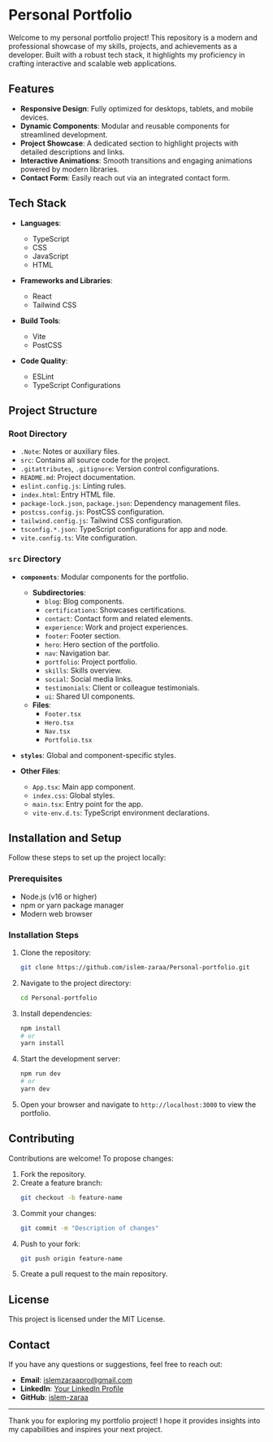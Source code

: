 # Personal Portfolio

Welcome to my personal portfolio project! This repository is a modern and professional showcase of my skills, projects, and achievements as a developer. Built with a robust tech stack, it highlights my proficiency in crafting interactive and scalable web applications.

## Features

- **Responsive Design**: Fully optimized for desktops, tablets, and mobile devices.
- **Dynamic Components**: Modular and reusable components for streamlined development.
- **Project Showcase**: A dedicated section to highlight projects with detailed descriptions and links.
- **Interactive Animations**: Smooth transitions and engaging animations powered by modern libraries.
- **Contact Form**: Easily reach out via an integrated contact form.

## Tech Stack

- **Languages**:
  - TypeScript
  - CSS
  - JavaScript
  - HTML

- **Frameworks and Libraries**:
  - React
  - Tailwind CSS

- **Build Tools**:
  - Vite
  - PostCSS

- **Code Quality**:
  - ESLint
  - TypeScript Configurations

## Project Structure

### Root Directory

- `.Note`: Notes or auxiliary files.
- `src`: Contains all source code for the project.
- `.gitattributes`, `.gitignore`: Version control configurations.
- `README.md`: Project documentation.
- `eslint.config.js`: Linting rules.
- `index.html`: Entry HTML file.
- `package-lock.json`, `package.json`: Dependency management files.
- `postcss.config.js`: PostCSS configuration.
- `tailwind.config.js`: Tailwind CSS configuration.
- `tsconfig.*.json`: TypeScript configurations for app and node.
- `vite.config.ts`: Vite configuration.

### `src` Directory

- **`components`**: Modular components for the portfolio.
  - **Subdirectories**:
    - `blog`: Blog components.
    - `certifications`: Showcases certifications.
    - `contact`: Contact form and related elements.
    - `experience`: Work and project experiences.
    - `footer`: Footer section.
    - `hero`: Hero section of the portfolio.
    - `nav`: Navigation bar.
    - `portfolio`: Project portfolio.
    - `skills`: Skills overview.
    - `social`: Social media links.
    - `testimonials`: Client or colleague testimonials.
    - `ui`: Shared UI components.
  - **Files**:
    - `Footer.tsx`
    - `Hero.tsx`
    - `Nav.tsx`
    - `Portfolio.tsx`

- **`styles`**: Global and component-specific styles.
- **Other Files**:
  - `App.tsx`: Main app component.
  - `index.css`: Global styles.
  - `main.tsx`: Entry point for the app.
  - `vite-env.d.ts`: TypeScript environment declarations.

## Installation and Setup

Follow these steps to set up the project locally:

### Prerequisites

- Node.js (v16 or higher)
- npm or yarn package manager
- Modern web browser

### Installation Steps

1. Clone the repository:
   ```bash
   git clone https://github.com/islem-zaraa/Personal-portfolio.git
   ```

2. Navigate to the project directory:
   ```bash
   cd Personal-portfolio
   ```

3. Install dependencies:
   ```bash
   npm install
   # or
   yarn install
   ```

4. Start the development server:
   ```bash
   npm run dev
   # or
   yarn dev
   ```

5. Open your browser and navigate to `http://localhost:3000` to view the portfolio.

## Contributing

Contributions are welcome! To propose changes:

1. Fork the repository.
2. Create a feature branch:
   ```bash
   git checkout -b feature-name
   ```
3. Commit your changes:
   ```bash
   git commit -m "Description of changes"
   ```
4. Push to your fork:
   ```bash
   git push origin feature-name
   ```
5. Create a pull request to the main repository.

## License

This project is licensed under the MIT License.

## Contact

If you have any questions or suggestions, feel free to reach out:

- **Email**: islemzaraapro@gmail.com
- **LinkedIn**: [Your LinkedIn Profile](https://linkedin.com/in/islem-zaraa)
- **GitHub**: [islem-zaraa](https://github.com/islem-zaraa)

---

Thank you for exploring my portfolio project! I hope it provides insights into my capabilities and inspires your next project.

